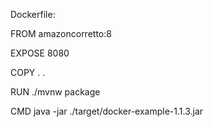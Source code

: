 Dockerfile:

FROM amazoncorretto:8

EXPOSE 8080

COPY . .

RUN ./mvnw package

CMD java -jar ./target/docker-example-1.1.3.jar
